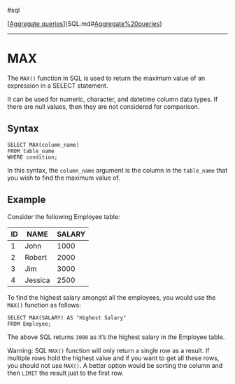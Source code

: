 #sql 

[[Aggregate queries](SQLRoadmap/Aggregate%20queries/index.md)](SQL.md#[Aggregate%20queries](SQLRoadmap/Aggregate%20queries/index.md))

---
# MAX

The `MAX()` function in SQL is used to return the maximum value of an expression in a SELECT statement.

It can be used for numeric, character, and datetime column data types. If there are null values, then they are not considered for comparison.

## Syntax

```
SELECT MAX(column_name)
FROM table_name
WHERE condition;
```

In this syntax, the `column_name` argument is the column in the `table_name` that you wish to find the maximum value of.

## Example

Consider the following Employee table:

|ID|NAME|SALARY|
|---|---|---|
|1|John|1000|
|2|Robert|2000|
|3|Jim|3000|
|4|Jessica|2500|

To find the highest salary amongst all the employees, you would use the `MAX()` function as follows:

```
SELECT MAX(SALARY) AS "Highest Salary"
FROM Employee;
```

The above SQL returns `3000` as it’s the highest salary in the Employee table.

Warning: SQL `MAX()` function will only return a single row as a result. If multiple rows hold the highest value and if you want to get all these rows, you should not use `MAX()`. A better option would be sorting the column and then `LIMIT` the result just to the first row.